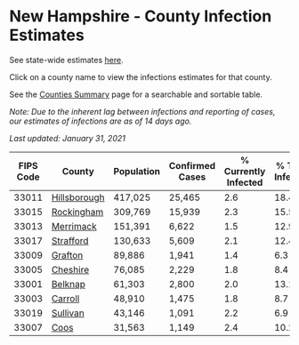 # New Hampshire - County Infection Estimates

See state-wide estimates [here](/infections/us-nh).

Click on a county name to view the infections estimates for that county.

See the [Counties Summary](/infections/summary-counties) page for a searchable and sortable table.

*Note: Due to the inherent lag between infections and reporting of cases, our estimates of infections are as of 14 days ago.*

*Last updated: January 31, 2021*

|   FIPS Code |                       County |   Population |   Confirmed Cases |   % Currently Infected |   % Total Infected |
|-------------|------------------------------|--------------|-------------------|------------------------|--------------------|
|       33011 | [Hillsborough](hillsborough) |      417,025 |            25,465 |                    2.6 |               18.4 |
|       33015 |     [Rockingham](rockingham) |      309,769 |            15,939 |                    2.3 |               15.5 |
|       33013 |       [Merrimack](merrimack) |      151,391 |             6,622 |                    1.5 |               12.9 |
|       33017 |       [Strafford](strafford) |      130,633 |             5,609 |                    2.1 |               12.4 |
|       33009 |           [Grafton](grafton) |       89,886 |             1,941 |                    1.4 |                6.3 |
|       33005 |         [Cheshire](cheshire) |       76,085 |             2,229 |                    1.8 |                8.4 |
|       33001 |           [Belknap](belknap) |       61,303 |             2,800 |                    2.0 |               13.1 |
|       33003 |           [Carroll](carroll) |       48,910 |             1,475 |                    1.8 |                8.7 |
|       33019 |         [Sullivan](sullivan) |       43,146 |             1,091 |                    2.2 |                6.9 |
|       33007 |                 [Coos](coos) |       31,563 |             1,149 |                    2.4 |               10.2 |